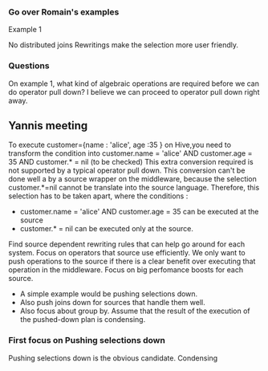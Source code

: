 ### Go over Romain's examples

Example 1


No distributed joins
Rewritings make the selection more user friendly.

### Questions

On example 1, what kind of algebraic operations are required before we can do operator pull down? I believe we can proceed
to operator pull down right away.
 
 
## Yannis meeting
 
 To execute customer={name : 'alice', age :35 } on Hive,you need to transform the condition into customer.name = 'alice' AND customer.age = 35 AND customer.* = nil (to be checked)
 This extra conversion required is not supported by a typical operator pull down.
 This conversion can't be done well a by a source wrapper on the middleware, because the selection customer.*=nil cannot be translate into the source language.
 Therefore, this selection has to be taken apart, where the conditions :
  - customer.name = 'alice' AND customer.age = 35 can be executed at the source
  - customer.* = nil can be executed only at the source. 
  
 Find source dependent rewriting rules that can help go around for each system. 
 Focus on operators that source use efficiently. We only want  to push operations to the source if there is a clear benefit over executing that operation in the middleware.
 Focus on big perfomance boosts for each source. 
  - A simple example would be pushing selections down.
  - Also push joins down for sources that handle them well.
  - Also focus about group by.
 Assume that the result of the execution of the pushed-down plan is condensing.
 
### First focus on Pushing selections down
Pushing selections down is the obvious candidate.
Condensing
   